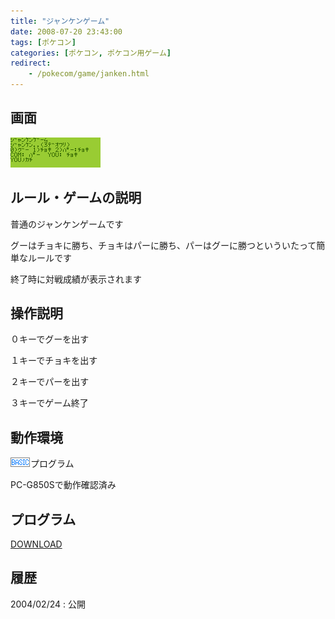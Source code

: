 ```yaml
---
title: "ジャンケンゲーム"
date: 2008-07-20 23:43:00
tags: [ポケコン]
categories: [ポケコン, ポケコン用ゲーム]
redirect:
    - /pokecom/game/janken.html
---
```


## 画面


![動作画面][1] 

 [1]: /images/2008_0720_janken.gif

## ルール・ゲームの説明

普通のジャンケンゲームです
	  
グーはチョキに勝ち、チョキはパーに勝ち、パーはグーに勝つといういたって簡単なルールです
	  
終了時に対戦成績が表示されます 

## 操作説明

０キーでグーを出す
	  
１キーでチョキを出す
	  
２キーでパーを出す
	  
３キーでゲーム終了 

## 動作環境

![BASIC][2]プログラム
	  
PC-G850Sで動作確認済み 

 [2]: /images/pokecom-basic.gif

## プログラム

[DOWNLOAD][3] 

 [3]: /files/janken.txt

## 履歴

2004/02/24
: 公開
